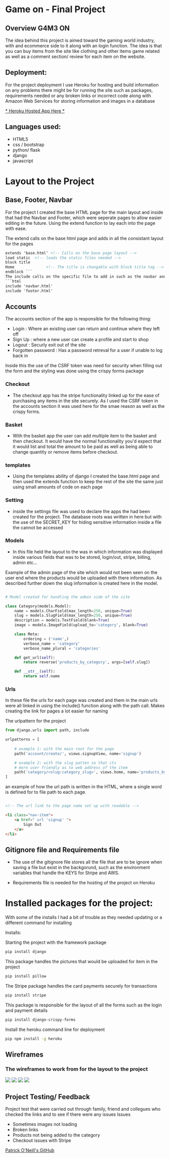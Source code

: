 # Game on - Final Project

## Overview G4M3 ON
The idea behind this project is aimed toward the gaming world industry, 
with and ecommerce side to it along with an login function. The idea is 
that you can buy items from the site like clothing and other items game
related as well as a comment section/ review for each item on the website.

## Deployment:

For the project deployment I use Heroku for hosting and build information on any problems there might be for running the site such as packages, requirements needed or any broken links or incorrect code along with Amazon Web Services for storing information and images in a database

<a href="https://game-on-paddy.herokuapp.com/"> * Heroku Hosted App Here *</a>

## Languages used:
- HTML5
- css / bootstrap
- python/ flask
- django
- javascript 

# Layout to the Project
## Base, Footer, Navbar
For the project I created the base HTML page for the main layout and inside that had the Navbar and Footer, which were seperate pages to allow easier editing in the future. Using the extend function to lay each into the page with ease.

The extend calls on the base html page and adds in all the consistant layout for the pages
```html
extends 'base.html' <!-- Calls on the base page layout -->
load static  <!-- loads the static files needed -->
block title 
Home              <!-- The title is changable with block title tag -->
endblock ```
The include calls on the specific file to add in such as the navbar and footer
```html
include 'navbar.html'
include 'footer.html'
```

## Accounts

The accounts section of the app is responsible for the following thing:
- Login : Where an existing user can return and continue where they left off
- Sign Up : where a new user can create a profile and start to shop
- Logout : Securly exit out of the site 
- Forgotten password : Has a password retreval for a user if unable to log back in 

Inside this the use of the CSRF token was need for security when filling out the form and the styling was done using the crispy forms package

### Checkout
- The checkout app has the stripe functionality linked up for the ease of purchasing any items in the site securely. As I used the CSRF token in the accounts section it was used here for the smae reason as well as the crispy forms.

### Basket
- With the basket app the user can add multiple item to the basket and then checkout. It would have the normal functionality you'd expect that it would list and total the amount to be paid as well as being able to change quantity or remove items before checkout. 

### templates
- Using the templates ability of django I created the base.html page and
then used the extends function to keep the rest of the site the same just using 
small amounts of code on each page

### Setting

- inside the settings file was used to declare the apps the had been created for the project. The database roots was written in here but with the use of the SECRET_KEY for hiding sensitive information inside a file the cannot be accessed

### Models
- In this file held the layout to the was in which information was displayed inside various fields that was to be stored, login/out, stripe, billing, admin etc...

Example of the admin page of the site which would not been seen on the user end where the products would be uploaded with there information. As described further down the slug information is created here in the model.

```python

# Model created for handling the admin side of the site

class Category(models.Model):
    name = models.CharField(max_length=250, unique=True)
    slug = models.SlugField(max_length=250, unique=True)
    description = models.TextField(blank=True)
    image = models.ImageField(upload_to='category', blank=True)

    class Meta:
        ordering = ('name',)
        verbose_name = 'category'
        verbose_name_plural = 'categories'

    def get_url(self):
        return reverse('products_by_category', args=[self.slug])

    def __str__(self):
        return self.name

```

### Urls
In these file the urls for each page was created and them in the main urls were 
all linked in using the include() function along with the path call. Makes creating the link for pages a
lot easier for naming

The urlpattern for the project
```python
from django.urls import path, include

urlpatterns = [
    
    # example 1: with the main root for the page
    path('account/create/', views.signupView, name='signup')

    # example 2: with the slug patten so that its
    # more user friendly as to web address of the item
    path('category/<slug:category_slug>', views.home, name='products_by_category')
]
```
an example of how the url path is written in the HTML, 
where a single word is defined for to file path to each page.
```html

<!-- The url link to the page name set up with readable -->

<li class="nav-item">
    <a href=" url 'signup' ">
        Sign Out 
    </a>
</li>
```

## Gitignore file and Requirements file

- The use of the gitignore file stores all the file that are to be ignore when saving a file but exist in the backgorund, such as the environment variables that handle the KEYS for Stripe and AWS.

- Requirements file is needed for the hosting of the project on Heroku

# Installed packages for the project:
With some of the installs I had a bit of trouble as they needed updating or a different command for installing


Installs:

Starting the project with the framework package
```bash
pip install django
```
This package handles the pictures that would be uploaded for item in the project
```bash
pip install pillow
```
The Stripe package handles the card payments securely for transactions
```bash
pip install stripe
```
This package is responsible for the layout of all the forms such as the login and payment details
```bash
pip install django-crispy-forms
```
Install the heroku command line for deployment
```bash
pip npm install -g heroku 
```

## Wireframes

### The wireframes to work from for the layout to the project
![](static/images/wireframe.jpg)
![](static/images/wireframe2.jpg)
![](static/images/wireframe3.jpg)
![](static/images/wireframe4.jpg)

## Project Testing/ Feedback

Project test that were carried out through family, friend and collegues who checked the links and to see if there were any issues
Issues 
- Sometimes images not loading
- Broken links
- Products not being added to the category
- Checkout issues with Stripe

<a href="https://github.com/patrickoneill">Patrick O'Neill's GitHub<a>